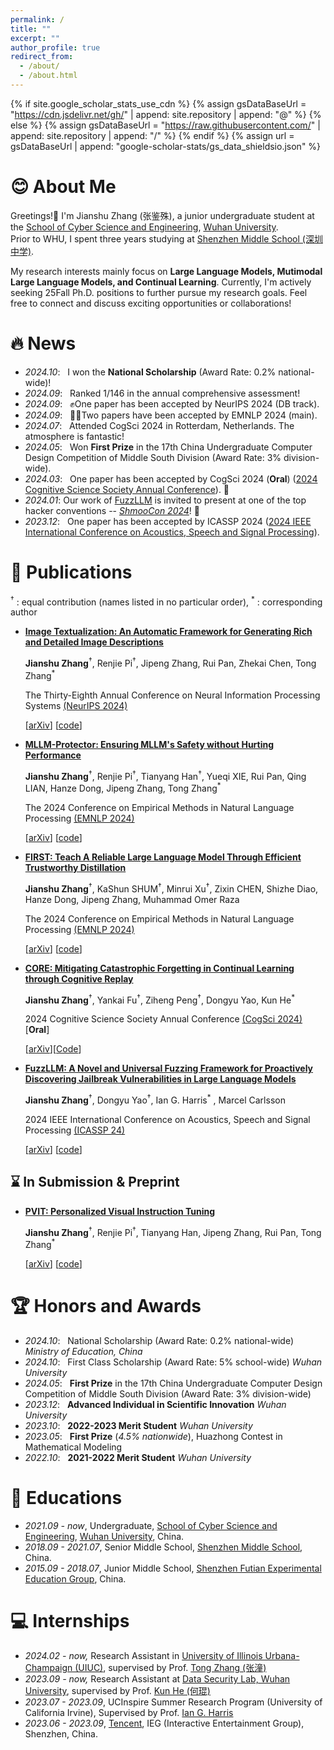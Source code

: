 ```yaml
---
permalink: /
title: ""
excerpt: ""
author_profile: true
redirect_from: 
  - /about/
  - /about.html
---
```


{% if site.google_scholar_stats_use_cdn %}
{% assign gsDataBaseUrl = "https://cdn.jsdelivr.net/gh/" | append: site.repository | append: "@" %}
{% else %}
{% assign gsDataBaseUrl = "https://raw.githubusercontent.com/" | append: site.repository | append: "/" %}
{% endif %}
{% assign url = gsDataBaseUrl | append: "google-scholar-stats/gs_data_shieldsio.json" %}

<span class='anchor' id='about-me'></span>

# 😊 About Me

Greetings!👋
I'm Jianshu Zhang (张鉴殊), a junior undergraduate student at the [School of Cyber Science and Engineering](http://cse.whu.edu.cn/index.htm), [Wuhan University](https://www.whu.edu.cn/).  
Prior to WHU, I spent three years studying at [Shenzhen Middle School (深圳中学)](https://www.shenzhong.net/). 

My research interests mainly focus on **Large Language Models, Mutimodal Large Language Models, and Continual Learning**. 
Currently, I'm actively seeking 25Fall Ph.D. positions to further pursue my research goals. Feel free to connect and discuss exciting opportunities or collaborations!




<!-- # 🔬 Research Interest -->




# 🔥 News
- *2024.10*: &nbsp; I won the **National Scholarship** (Award Rate: 0.2% national-wide)!
- *2024.09*: &nbsp; Ranked 1/146 in the annual comprehensive assessment!
- *2024.09*: &nbsp; ✊One paper has been accepted by NeurIPS 2024 (DB track).
- *2024.09*: &nbsp; 👏👏Two papers have been accepted by EMNLP 2024 (main).
- *2024.07*: &nbsp; Attended CogSci 2024 in Rotterdam, Netherlands. The atmosphere is fantastic!
- *2024.05*: &nbsp; Won **First Prize** in the 17th China Undergraduate Computer Design Competition of Middle South Division (Award Rate: 3% division-wide).
- *2024.03*: &nbsp; One paper has been accepted by CogSci 2024 (**Oral**) ([2024 Cognitive Science Society Annual Conference](https://cognitivesciencesociety.org/cogsci-2024/)). 🙌
- *2024.01*: Our work of [FuzzLLM](https://arxiv.org/abs/2309.05274) is invited to present at one of the top hacker conventions -- [*ShmooCon 2024*](https://www.shmoocon.org/speakers/#fuzzllm)! 👀
- *2023.12*: &nbsp; One paper has been accepted by ICASSP 2024 ([2024 IEEE International Conference on Acoustics, Speech and Signal Processing](https://2024.ieeeicassp.org/)).



# 📝 Publications 
<sup>&dagger;</sup> : equal contribution (names listed in no particular order), <sup>*</sup> : corresponding author

- [**Image Textualization: An Automatic Framework for Generating Rich and Detailed Image Descriptions**](https://arxiv.org/pdf/2406.07502) 

  **Jianshu Zhang**<sup>&dagger;</sup>, Renjie Pi<sup>&dagger;</sup>, Jipeng Zhang, Rui Pan, Zhekai Chen, Tong Zhang<sup>*</sup> 

  The Thirty-Eighth Annual Conference on Neural Information Processing Systems [(NeurIPS 2024)](https://nips.cc/Conferences/2024)

  [[arXiv](https://arxiv.org/pdf/2406.07502)] [[code](https://github.com/sterzhang/image-textualization)]

- [**MLLM-Protector: Ensuring MLLM's Safety without Hurting Performance**](https://arxiv.org/pdf/2401.02906) 

  **Jianshu Zhang**<sup>&dagger;</sup>, Renjie Pi<sup>&dagger;</sup>, Tianyang Han<sup>&dagger;</sup>, Yueqi XIE, Rui Pan, Qing LIAN, Hanze Dong, Jipeng Zhang, Tong Zhang<sup>*</sup> 

  The 2024 Conference on Empirical Methods in Natural Language Processing [(EMNLP 2024)](https://2024.emnlp.org/) 

  [[arXiv](https://arxiv.org/pdf/2401.02906)] [[code](https://github.com/pipilurj/MLLM-protector)]

- [**FIRST: Teach A Reliable Large Language Model Through Efficient Trustworthy Distillation**]()

  **Jianshu Zhang**<sup>&dagger;</sup>, KaShun SHUM<sup>&dagger;</sup>, Minrui Xu<sup>&dagger;</sup>, Zixin CHEN, Shizhe Diao, Hanze Dong, Jipeng Zhang, Muhammad Omer Raza 

  The 2024 Conference on Empirical Methods in Natural Language Processing [(EMNLP 2024)](https://2024.emnlp.org/)  

  [[arXiv](https://arxiv.org/pdf/2408.12168)] [[code](https://github.com/sterzhang/FIRST)]

- [**CORE: Mitigating Catastrophic Forgetting in Continual Learning through Cognitive Replay**](https://arxiv.org/abs/2402.01348) 

  **Jianshu Zhang**<sup>&dagger;</sup>, Yankai Fu<sup>&dagger;</sup>, Ziheng Peng<sup>&dagger;</sup>, Dongyu Yao, Kun He<sup>*</sup>

  2024 Cognitive Science Society Annual Conference [(CogSci 2024)](https://cognitivesciencesociety.org/cogsci-2024/) [**Oral**] 
  
  [[arXiv](https://arxiv.org/abs/2402.01348)][[Code](https://github.com/sterzhang/CORE)]

- [**FuzzLLM: A Novel and Universal Fuzzing Framework for Proactively Discovering Jailbreak Vulnerabilities in Large Language Models**](https://ieeexplore.ieee.org/document/10448041)

  **Jianshu Zhang**<sup>&dagger;</sup>, Dongyu Yao<sup>&dagger;</sup>, Ian G. Harris<sup>*</sup> , Marcel Carlsson

  
  2024 IEEE International Conference on Acoustics, Speech and Signal Processing [(ICASSP 24)](https://cmsworkshops.com/ICASSP2024/papers/accepted_papers.php) 
  
  [[arXiv](https://arxiv.org/abs/2309.05274)] [[code](https://github.com/sterzhang/FuzzLLM)]


## ⌛️ In Submission & Preprint

  - [**PVIT: Personalized Visual Instruction Tuning**]() 

    **Jianshu Zhang**<sup>&dagger;</sup>, Renjie Pi<sup>&dagger;</sup>, Tianyang Han, Jipeng Zhang, Rui Pan, Tong Zhang<sup>*</sup> 

    [[arXiv]()] [[code](https://github.com/sterzhang/PVIT)]




 
  
  


# 🏆 Honors and Awards
- *2024.10*: &nbsp; National Scholarship (Award Rate: 0.2% national-wide) *Ministry of Education, China*
- *2024.10*: &nbsp; First Class Scholarship (Award Rate: 5% school-wide) *Wuhan University*
- *2024.05*: &nbsp; **First Prize** in the 17th China Undergraduate Computer Design Competition of Middle South Division (Award Rate: 3% division-wide)
- *2023.12*: &nbsp; **Advanced Individual in Scientific Innovation** *Wuhan University*
- *2023.10*: &nbsp; **2022-2023 Merit Student** *Wuhan University*
- *2023.05*: &nbsp; **First Prize** (*4.5% nationwide*), Huazhong Contest in Mathematical Modeling
- *2022.10*: &nbsp; **2021-2022 Merit Student** *Wuhan University*



# 📖 Educations
- *2021.09 - now*, Undergraduate, [School of Cyber Science and Engineering](http://cse.whu.edu.cn/index.htm), [Wuhan University](https://www.whu.edu.cn/), China. 
- *2018.09 - 2021.07*, Senior Middle School, [Shenzhen Middle School](https://www.shenzhong.net/), China.
- *2015.09 - 2018.07*, Junior Middle School,  [Shenzhen Futian Experimental Education Group](https://qxwy.szftedu.cn/), China.



# 💻 Internships
- *2024.02 - now,* Research Assistant in [University of Illinois Urbana-Champaign (UIUC)](https://illinois.edu/), supervised by Prof. [Tong Zhang (张潼)](https://tongzhang-ml.org/)
- *2023.09 - now,* Research Assistant at [Data Security Lab, Wuhan University](https://datasec.whu.edu.cn/), supervised by Prof. [Kun He (何琨)](https://cse.whu.edu.cn/info/1262/3298.htm)
- *2023.07 - 2023.09*, UCInspire Summer Research Program (University of California Irvine), Supervised by Prof. [Ian G. Harris](https://www.ics.uci.edu/~harris/index.html)
- *2023.06 - 2023.09*, [Tencent](https://www.tencent.com/zh-cn/index.html), IEG (Interactive Entertainment Group), Shenzhen, China.



